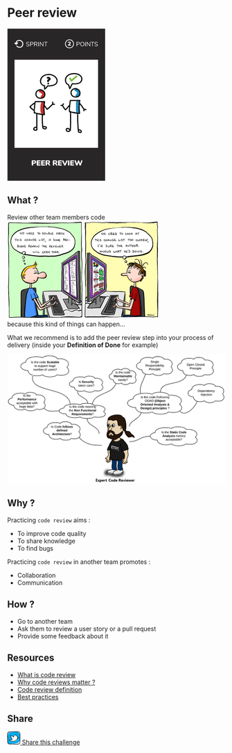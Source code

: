 # Peer review
![Peer review](images/peer-review.png)

## What ?
Review other team members code  
![Wrong way to think](images/peer-review1.png)  
because this kind of things can happen...

What we recommend is to add the peer review step into your process of delivery (inside your **Definition of Done** for example)

![Good way to do it](images/peer-review2.png)

## Why ?
Practicing `code review` aims :
* To improve code quality
* To share knowledge
* To find bugs

Practicing `code review` in another team promotes :
* Collaboration
* Communication

## How ?
* Go to another team
* Ask them to review a user story or a pull request
* Provide some feedback about it

## Resources
* [What is code review](https://smartbear.com/learn/code-review/what-is-code-review/)
* [Why code reviews matter ?](https://www.atlassian.com/agile/code-reviews)
* [Code review definition](https://en.wikipedia.org/wiki/Code_review)
* [Best practices](https://smartbear.com/learn/code-review/best-practices-for-peer-code-review/)

## Share
![Share](../images/twitter.png)[ Share this challenge](https://twitter.com/home?status=I%20have%20just%20completed%20the%20Peer%20review%20%23craft_challenges%20from%20%40agilepartner%20http://tiny.cc/p7v5vy)